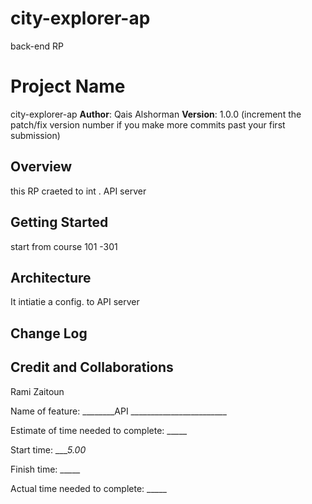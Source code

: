 # city-explorer-ap
back-end RP
# Project Name
city-explorer-ap
**Author**: Qais Alshorman
**Version**: 1.0.0 (increment the patch/fix version number if you make more commits past your first submission)

## Overview
this RP craeted to int . API server 

## Getting Started
start from course 101 -301

## Architecture
It intiatie a config. to API server 

## Change Log
<!-- Use this area to document the iterative changes made to your application as each feature is successfully implemented. Use time stamps. Here's an example:

01-01-2001 4:59pm - Application now has a fully-functional express server, with a GET route for the location resource. -->

## Credit and Collaborations
Rami Zaitoun 

Name of feature: ________API ________________________

Estimate of time needed to complete: _____

Start time: ____5.00_

Finish time: _____

Actual time needed to complete: _____